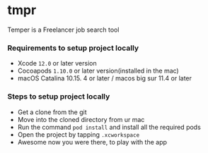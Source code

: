 # tmpr
Temper is a Freelancer job  search tool

### Requirements to setup project locally

* Xcode `12.0` or later version
* Cocoapods `1.10.0`  or later version(installed in the mac)
* macOS Catalina 10.15. 4 or later / macos big sur 11.4 or later

### Steps to setup project locally

* Get a clone from the git
* Move into the cloned directory from ur mac
* Run the command `pod install` and install all the required pods
* Open the project by tapping `.xcworkspace`
* Awesome now you were there, to play with the app
